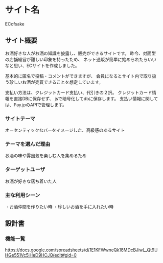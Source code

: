 # サイト名
ECofsake

## サイト概要
お酒好きな人がお酒の知識を披露し、販売ができるサイトです。
昨今、対面型の店舗経営が難しい印象を持ったため、
ネット通販が簡単に始められたらいいなと思い、ECサイトを作成しました。

基本的に匿名で投稿・コメントができますが、
会員になるとサイト内で取り扱う珍しいお酒が売買できることを想定しています。

支払い方法は、クレジットカード支払い、代引きの２択。
クレジットカード情報を直接DBに保存せず、
jsで暗号化してdbに保存します。
支払い情報に関しては、Pay.jpのAPIで管理します。

### サイトテーマ
オーセンティックなバーをイメージした、高級感のあるサイト

### テーマを選んだ理由
お酒の味や雰囲気を楽しむ人を集めるため

### ターゲットユーザ
お酒が好きな落ち着いた人

### 主な利用シーン
・お酒仲間を作りたい時
・珍しいお酒を手に入れたい時

## 設計書
### 機能一覧
<https://docs.google.com/spreadsheets/d/1E1KFWwneQk18MDcBJiwL_Qt9UHGe551Vc5iHeD9HCJQ/edit#gid=0>
